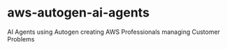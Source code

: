 # aws-autogen-ai-agents
AI Agents using Autogen creating AWS Professionals managing Customer Problems
